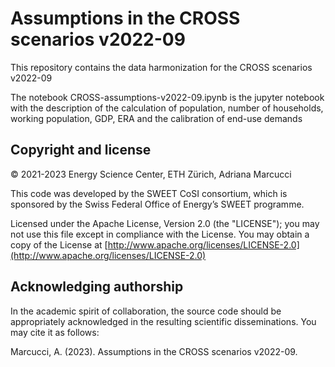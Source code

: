 # Assumptions in the CROSS scenarios v2022-09

This repository contains the data harmonization for the CROSS scenarios v2022-09

The notebook CROSS-assumptions-v2022-09.ipynb is the jupyter notebook with the description of the calculation of population, number of households, working population, GDP, ERA and the calibration of end-use demands


## Copyright and license

&copy; 2021-2023 Energy Science Center, ETH Zürich, Adriana Marcucci

This code was developed by the SWEET CoSI consortium, which is sponsored by the Swiss Federal Office of Energy’s SWEET programme.

Licensed under the Apache License, Version 2.0 (the "LICENSE"); you may not use this file except in compliance with the License. You may obtain a copy of the License at [http://www.apache.org/licenses/LICENSE-2.0](http://www.apache.org/licenses/LICENSE-2.0)


## Acknowledging authorship

In the academic spirit of collaboration, the source code should be appropriately acknowledged in the resulting scientific disseminations.
You may cite it as follows:

Marcucci, A. (2023). Assumptions in the CROSS scenarios v2022-09.
